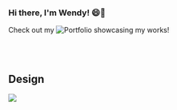 ### Hi there, I'm Wendy! 😄👋
<p justify="center">
  Check out my <a><img alt="Portfolio" src="https://img.shields.io/badge/Portfolio-007481"></a> showcasing my works!
</p>

<br><br>

<h2>Design</h2>
<p>
  <a href="#"><img src="https://img.shields.io/badge/adobe%20illustrator-%23FF9A00.svg?style=for-the-badge&logo=adobe%20illustrator&logoColor=white"></img></a>
</p>
  
<!--
**wendyychenn/wendyychenn** is a ✨ _special_ ✨ repository because its `README.md` (this file) appears on your GitHub profile.

Here are some ideas to get you started:

- 🔭 I’m currently working on ...
- 🌱 I’m currently learning ...
- 👯 I’m looking to collaborate on ...
- 🤔 I’m looking for help with ...
- 💬 Ask me about ...
- 📫 How to reach me: ...
- 😄 Pronouns: ...
- ⚡ Fun fact: ...
-->
